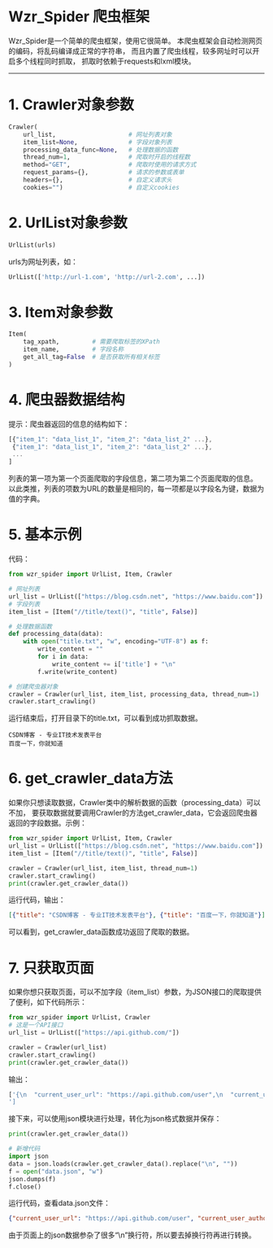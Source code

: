 # Wzr_Spider 爬虫框架
Wzr_Spider是一个简单的爬虫框架，使用它很简单。
本爬虫框架会自动检测网页的编码，将乱码编译成正常的字符串，
而且内置了爬虫线程，较多网址时可以开启多个线程同时抓取，
抓取时依赖于requests和lxml模块。
***
# 1. Crawler对象参数
```py
Crawler(
    url_list,                    # 网址列表对象
    item_list=None,              # 字段对象列表
    processing_data_func=None,   # 处理数据的函数
    thread_num=1,                # 爬取时开启的线程数
    method="GET",                # 爬取时使用的请求方式
    request_params={},           # 请求的参数或表单
    headers={},                  # 自定义请求头
    cookies="")                  # 自定义cookies
```
# 2. UrlList对象参数
```py
UrlList(urls)
```
urls为网址列表，如：
```py
UrlList(['http://url-1.com', 'http://url-2.com', ...])
```
# 3. Item对象参数
```py
Item(
    tag_xpath,         # 需要爬取标签的XPath
    item_name,         # 字段名称
    get_all_tag=False  # 是否获取所有相关标签
)
```
# 4. 爬虫器数据结构
提示：爬虫器返回的信息的结构如下：
```js
[{"item_1": "data_list_1", "item_2": "data_list_2" ...},
 {"item_1": "data_list_1", "item_2": "data_list_2" ...},
 ...
]
```
列表的第一项为第一个页面爬取的字段信息，第二项为第二个页面爬取的信息。
以此类推，列表的项数为URL的数量是相同的，每一项都是以字段名为键，数据为值的字典。
# 5. 基本示例
代码：
```py
from wzr_spider import UrlList, Item, Crawler

# 网址列表
url_list = UrlList(["https://blog.csdn.net", "https://www.baidu.com"])
# 字段列表
item_list = [Item("//title/text()", "title", False)]

# 处理数据函数
def processing_data(data):
    with open("title.txt", "w", encoding="UTF-8") as f:
        write_content = ""
        for i in data:
            write_content += i['title'] + "\n"
        f.write(write_content)

# 创建爬虫器对象
crawler = Crawler(url_list, item_list, processing_data, thread_num=1)
crawler.start_crawling()
```
运行结束后，打开目录下的title.txt，可以看到成功抓取数据。
```
CSDN博客 - 专业IT技术发表平台
百度一下，你就知道
```
# 6. get_crawler_data方法
如果你只想读取数据，Crawler类中的解析数据的函数（processing_data）可以不加，
要获取数据就要调用Crawler的方法get_crawler_data，它会返回爬虫器返回的字段数据。示例：
```py
from wzr_spider import UrlList, Item, Crawler
url_list = UrlList(["https://blog.csdn.net", "https://www.baidu.com"])
item_list = [Item("//title/text()", "title", False)]

crawler = Crawler(url_list, item_list, thread_num=1)
crawler.start_crawling()
print(crawler.get_crawler_data())
```
运行代码，输出：
```json
[{"title": "CSDN博客 - 专业IT技术发表平台"}, {"title": "百度一下，你就知道"}]
```
可以看到，get_crawler_data函数成功返回了爬取的数据。
# 7. 只获取页面
如果你想只获取页面，可以不加字段（item_list）参数，为JSON接口的爬取提供了便利，如下代码所示：
```py
from wzr_spider import UrlList, Crawler
# 这是一个API接口
url_list = UrlList(["https://api.github.com/"])

crawler = Crawler(url_list)
crawler.start_crawling()
print(crawler.get_crawler_data())
```
输出：
```js
['{\n  "current_user_url": "https://api.github.com/user",\n  "current_user_authorizations_html_url": "https://github.com/settings/connections/applications{/client_id}",\n ...
']
```
接下来，可以使用json模块进行处理，转化为json格式数据并保存：
```py
print(crawler.get_crawler_data())

# 新增代码
import json
data = json.loads(crawler.get_crawler_data().replace("\n", ""))
f = open("data.json", "w")
json.dumps(f)
f.close()
```
运行代码，查看data.json文件：
```json
{"current_user_url": "https://api.github.com/user", "current_user_authorizations_html_url": "", ...}
```
由于页面上的json数据参杂了很多“\n”换行符，所以要去掉换行符再进行转换。